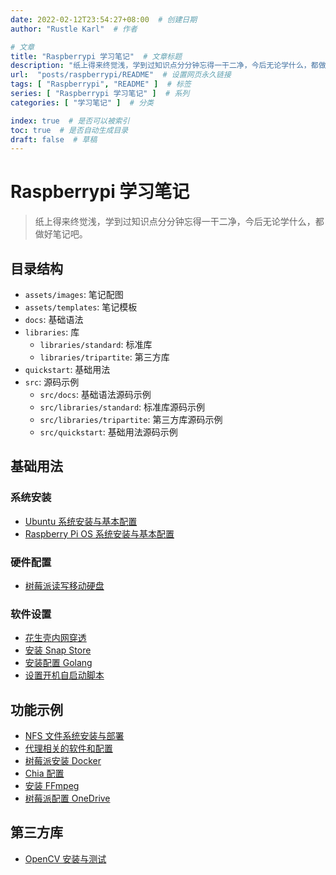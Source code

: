 ```yaml
---
date: 2022-02-12T23:54:27+08:00  # 创建日期
author: "Rustle Karl"  # 作者

# 文章
title: "Raspberrypi 学习笔记"  # 文章标题
description: "纸上得来终觉浅，学到过知识点分分钟忘得一干二净，今后无论学什么，都做好笔记吧。"
url:  "posts/raspberrypi/README"  # 设置网页永久链接
tags: [ "Raspberrypi", "README" ]  # 标签
series: [ "Raspberrypi 学习笔记" ]  # 系列
categories: [ "学习笔记" ]  # 分类

index: true  # 是否可以被索引
toc: true  # 是否自动生成目录
draft: false  # 草稿
---
```


# Raspberrypi 学习笔记

> 纸上得来终觉浅，学到过知识点分分钟忘得一干二净，今后无论学什么，都做好笔记吧。

## 目录结构

- `assets/images`: 笔记配图
- `assets/templates`: 笔记模板
- `docs`: 基础语法
- `libraries`: 库
  - `libraries/standard`: 标准库
  - `libraries/tripartite`: 第三方库
- `quickstart`: 基础用法
- `src`: 源码示例
  - `src/docs`: 基础语法源码示例
  - `src/libraries/standard`: 标准库源码示例
  - `src/libraries/tripartite`: 第三方库源码示例
  - `src/quickstart`: 基础用法源码示例

## 基础用法

### 系统安装

- [Ubuntu 系统安装与基本配置](quickstart/install/ubuntu.md)
- [Raspberry Pi OS 系统安装与基本配置](quickstart/install/raspberrypios.md)

### 硬件配置

- [树莓派读写移动硬盘](quickstart/hhd.md)

### 软件设置

- [花生壳内网穿透](quickstart/oray.md)
- [安装 Snap Store](quickstart/snap.md)
- [安装配置 Golang](quickstart/golang.md)
- [设置开机自启动脚本](quickstart/reboot.md)

## 功能示例

- [NFS 文件系统安装与部署](examples/nfs.md)
- [代理相关的软件和配置](examples/proxy.md)
- [树莓派安装 Docker](examples/docker.md)
- [Chia 配置](examples/chia.md)
- [安装 FFmpeg](examples/ffmpeg.md)
- [树莓派配置 OneDrive](examples/onedrive.md)

## 第三方库

- [OpenCV 安装与测试](libraries/tripartite/opencv.md)
